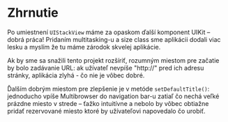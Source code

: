 # Zhrnutie

Po umiestnení `UIStackView` máme za opaskom ďalší komponent UIKit – dobrá práca! Pridaním multitasking-u a size class sme aplikácii dodali viac lesku a myslím že tu máme zárodok skvelej aplikácie.

Ak by sme sa snažili tento projekt rozšíriť, rozumným miestom pre začatie by bolo zadávanie URL: ak užívateľ nevpíše "http://" pred ich adresu stránky, aplikácia zlyhá - čo nie je vôbec dobré.

Ďalším dobrým miestom pre zlepšenie je v metóde `setDefaultTitle()`: jednoducho vpíše Multibrowser do navigation bar-u zatiaľ čo nechá veľké prázdne miesto v strede – ťažko intuitívne a nebolo by vôbec obtiažne pridať rezervované miesto ktoré by užívateľovi napovedalo čo urobiť.
